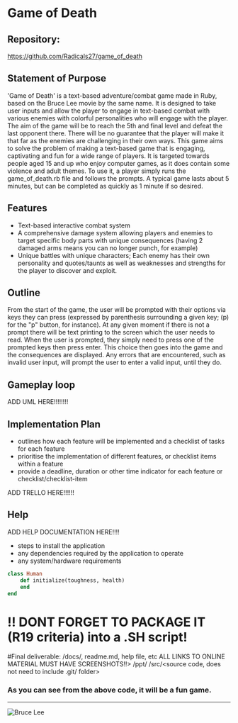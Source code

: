 # Game of Death

## Repository:
https://github.com/Radicals27/game_of_death

## Statement of Purpose
'Game of Death' is a text-based adventure/combat game made in Ruby, based on the Bruce Lee movie by the same name.  It is designed to take user inputs and allow the player to engage in text-based combat with various enemies with colorful personalities who will engage with the player.
The aim of the game will be to reach the 5th and final level and defeat the last opponent there.
There will be no guarantee that the player will make it that far as the enemies are challenging in their own ways.
This game aims to solve the problem of making a text-based game that is engaging, captivating and fun for a wide range of players.
It is targeted towards people aged 15 and up who enjoy computer games, as it does contain some violence and adult themes.
To use it, a player simply runs the game_of_death.rb file and follows the prompts.  A typical game lasts about 5 minutes, but can be completed as quickly as 1 minute if so desired.

## Features
* Text-based interactive combat system
* A comprehensive damage system allowing players and enemies to target specific body parts with unique consequences (having 2 damaged arms means you can no longer punch, for example)
* Unique battles with unique characters; Each enemy has their own personality and quotes/taunts as well as weaknesses and strengths for the player to discover and exploit.

## Outline

From the start of the game, the user will be prompted with their options via keys they can press (expressed by parenthesis surrounding a given key; (p) for the "p" button, for instance).  At any given moment if there is not a prompt there will be text printing to the screen which the user needs to read.
When the user is prompted, they simply need to press one of the prompted keys then press enter.  This choice then goes into the game and the consequences are displayed.
Any errors that are encountered, such as invalid user input, will prompt the user to enter a valid input, until they do.

## Gameplay loop

ADD UML HERE!!!!!!!!

## Implementation Plan

- outlines how each feature will be implemented and a checklist of tasks for each feature
- prioritise the implementation of different features, or checklist items within a feature
- provide a deadline, duration or other time indicator for each feature or checklist/checklist-item

ADD TRELLO HERE!!!!!!

## Help

ADD HELP DOCUMENTATION HERE!!!!
 - steps to install the application
- any dependencies required by the application to operate
- any system/hardware requirements

```ruby
class Human
    def initialize(toughness, health)
    end
end
```
# !! DONT FORGET TO PACKAGE IT (R19 criteria) into a .SH script!

#Final deliverable:
/docs/<documentation>, readme.md, help file, etc ALL LINKS TO ONLINE MATERIAL MUST HAVE SCREENSHOTS!!>
/ppt/<presentation>
/src/<source code, does not need to include .git/ folder>


### As you can see from the above code, it will be a fun game.
---


![Bruce Lee](https://thediplomat.com/wp-content/uploads/2013/12/sizes/medium/yellowjumpsuit_edited.jpg)